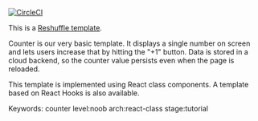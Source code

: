 [![CircleCI](https://circleci.com/gh/reshuffle/counter-class.svg?style=svg)](https://circleci.com/gh/reshuffle/counter-class)

This is a [Reshuffle template](https://reshuffle.com/).

Counter is our very basic template. It displays a single number on screen
and lets users increase that by hitting the "+1" button. Data is stored
in a cloud backend, so the counter value persists even when the page is
reloaded.

This template is implemented using React class components. A template based
on React Hooks is also available.

Keywords: counter level:noob arch:react-class stage:tutorial
